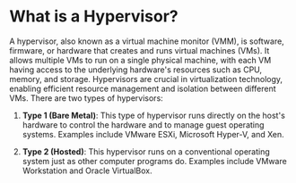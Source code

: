 # What is a Hypervisor?

A hypervisor, also known as a virtual machine monitor (VMM), is software, firmware, or hardware that creates and runs virtual machines (VMs). It allows multiple VMs to run on a single physical machine, with each VM having access to the underlying hardware's resources such as CPU, memory, and storage. Hypervisors are crucial in virtualization technology, enabling efficient resource management and isolation between different VMs.
There are two types of hypervisors:

1. **Type 1 (Bare Metal)**: This type of hypervisor runs directly on the host's hardware to control the hardware and to manage guest operating systems. Examples include VMware ESXi, Microsoft Hyper-V, and Xen.

2. **Type 2 (Hosted)**: This hypervisor runs on a conventional operating system just as other computer programs do. Examples include VMware Workstation and Oracle VirtualBox.